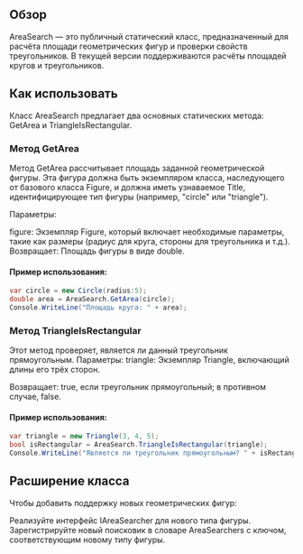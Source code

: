 ## Обзор
AreaSearch — это публичный статический класс, предназначенный для расчёта площади геометрических фигур и проверки свойств треугольников. В текущей версии поддерживаются расчёты площадей кругов и треугольников.

## Как использовать
Класс AreaSearch предлагает два основных статических метода: GetArea и TriangleIsRectangular.

### Метод GetArea
Метод GetArea рассчитывает площадь заданной геометрической фигуры. Эта фигура должна быть экземпляром класса, наследующего от базового класса Figure, и должна иметь узнаваемое Title, идентифицирующее тип фигуры (например, "circle" или "triangle").

Параметры:

figure: Экземпляр Figure, который включает необходимые параметры, такие как размеры (радиус для круга, стороны для треугольника и т.д.).
Возвращает:
Площадь фигуры в виде double.

#### Пример использования:
```c#
var circle = new Circle(radius:5);
double area = AreaSearch.GetArea(circle);
Console.WriteLine("Площадь круга: " + area);
```
### Метод TriangleIsRectangular
Этот метод проверяет, является ли данный треугольник прямоугольным.
Параметры:
triangle: Экземпляр Triangle, включающий длины его трёх сторон.

Возвращает:
true, если треугольник прямоугольный; в противном случае, false.
#### Пример использования:
```c#
var triangle = new Triangle(3, 4, 5);
bool isRectangular = AreaSearch.TriangleIsRectangular(triangle);
Console.WriteLine("Является ли треугольник прямоугольным? " + isRectangular);
```

## Расширение класса
Чтобы добавить поддержку новых геометрических фигур:

Реализуйте интерфейс IAreaSearcher для нового типа фигуры.
Зарегистрируйте новый поисковик в словаре AreaSearchers с ключом, соответствующим новому типу фигуры.
